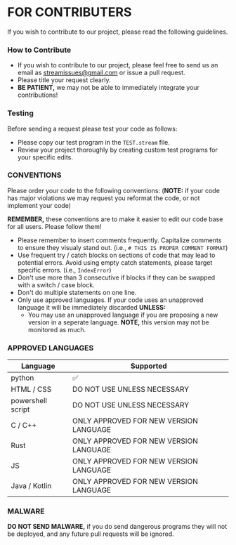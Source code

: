 
# FOR CONTRIBUTERS

If you wish to contribute to our project, please read the following guidelines.
### How to Contribute

* If you wish to contribute to our project, please feel free to send us an email as streamissues@gmail.com or issue a pull request.
* Please title your request clearly.
* **BE PATIENT,** we may not be able to immediately integrate your contributions!

### Testing

Before sending a request please test your code as follows:

* Please copy our test program in the `TEST.stream` file.
* Review your project thoroughly by creating custom test programs for your specific edits.

### CONVENTIONS

Please order your code to the following conventions: (**NOTE:** if your code has major violations we may request you reformat the code, or not implement your code)

**REMEMBER,** these conventions are to make it easier to edit our code base for all users. Please follow them!

* Please remember to insert comments frequently. Capitalize comments to ensure they visualy stand out. (i.e., `# THIS IS PROPER COMMENT FORMAT`)
* Use frequent try / catch blocks on sections of code that may lead to potential errors. Avoid using empty catch statements, please target specific errors. (i.e., `IndexError`)
* Don't use more than 3 consecutive if blocks if they can be swapped with a switch / case block.
* Don't do multiple statements on one line.
* Only use approved languages. If your code uses an unapproved language it will be immediately discarded **UNLESS:**
    * You may use an unapproved language if you are proposing a new version in a seperate language. **NOTE,** this version may not be monitored as much.

### APPROVED LANGUAGES

|   Language   |   Supported   |
|   -------   |   ------------------   |
|   python              |   :white_check_mark:                       |
|   HTML / CSS          |   DO NOT USE UNLESS NECESSARY              |
|   powershell script   |   DO NOT USE UNLESS NECESSARY              |
|   C / C++             |   ONLY APPROVED FOR NEW VERSION LANGUAGE   |
|   Rust                |   ONLY APPROVED FOR NEW VERSION LANGUAGE   |
|   JS                  |   ONLY APPROVED FOR NEW VERSION LANGUAGE   |
|   Java / Kotlin       |   ONLY APPROVED FOR NEW VERSION LANGUAGE   |

### MALWARE

**DO NOT SEND MALWARE,** if you do send dangerous programs they will not be deployed, and any future pull requests will be ignored.

